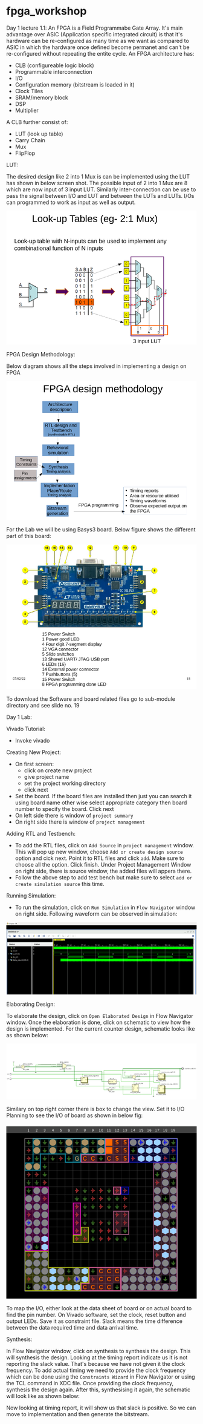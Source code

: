 # fpga_workshop
Day 1 lecture 1.1:
An FPGA is a Field Programmabe Gate Array. It's main advantage over ASIC (Application specific integrated circuit) is that it's hardware can be re-configured as many time as we want as compared to ASIC in which the hardware once defined become permanet and can't be re-configured without repeating the entite cycle. An FPGA architecture has:
* CLB (configureable logic block)
* Programmable interconnection
* I/O
* Configuration memory (bitstream is loaded in it)
* Clock Tiles
* SRAM/memory block
* DSP
* Multiplier

A CLB further consist of:
* LUT (look up table)
* Carry Chain
* Mux
* FlipFlop

LUT:

The desired design like 2 into 1 Mux is can be implemented using the LUT has shown in below screen shot. The possible input of 2 into 1 Mux are 8 which are now input of 3 input LUT. Similarly inter-connection can be use to pass the signal between I/O and LUT and between the LUTs and LUTs. I/Os can programmed to work as input as well as output.

![LUT Examle](screenshots/lut_example_mux.png)

FPGA Design Methodology:

Below diagram shows all the steps involved in implementing a design on FPGA

![methodology](screenshots/fpga_methodolgy.png)

For the Lab we will be using Basys3 board. Below figure shows the different part of this board:

![basys3](screenshots/basys3_board.png)

To download the Software and board related files go to sub-module directory and see slide no. 19

Day 1 Lab:

Vivado Tutorial:

* Invoke vivado

Creating New Project:

* On first screen:
    * click on create new project
    * give project name
    * set the project working directory
    * click next
* Set the board. If the board files are installed then just you can search it using board name other wise select appropriate category then board number to specify the board. Click next
* On left side there is window of `project summary`
* On right side there is window of `project management`

Adding RTL and Testbench:

* To add the RTL files, click on `Add Source` in `project management` window. This will pop up new window, choose `Add or create design source` option and cick next. Point it to RTL files and click `add`. Make sure to choose all the option. Click finish. Under Project Management Window on right side, there is source window, the added files will appera there.
* Follow the above step to add test bench but make sure to select `add or create simulation source` this time.

Running Simulation:

* To run the simulation, click on `Run Simulation` in `Flow Navigator` window on right side. 
Following waveform can be observed in simulation:

![day1_lab_sim_waveform](screenshots/day_1_sim_waveform.png)

Elaborating Design:

To elaborate the design, click on `Open Elaborated Design` in Flow Navigator window. Once the elaboration is done, click on schematic to view how the design is implemented. For the current counter design, schematic looks like as shown below:

![day1_lab_schematic](screenshots/day1_lab_schematic.png)

Similary on top right corner there is box to change the view. Set it to I/O Planning to see the I/O of board as shown in below fig:

![day1_lab_io_plan](screenshots/day1_lab_io.png)

To map the I/O, either look at the data sheet of board or on actual board to find the pin number. On Vivado software, set the clock, reset button and output LEDs. Save it as constraint file. 
Slack means the time difference between the data required time and data arrival time.

Synthesis:

In Flow Navigator window, click on synthesis to synthesis the design. This will synthesis the design. Looking at the timing report indicate us it is not reporting the slack value. That's because we have not given it the clock frequency. To add actual timing we need to provide the clock frequency which can be done using the `Constraints Wizard` in Flow Navigator or using the TCL command in XDC file. Once providing the clock frequency, synthesis the design again. After this, synthesising it again, the schematic will look like as shown below:



Now looking at timing report, it will show us that slack is positive. So we can move to implementation and then generate the bitstream. 




